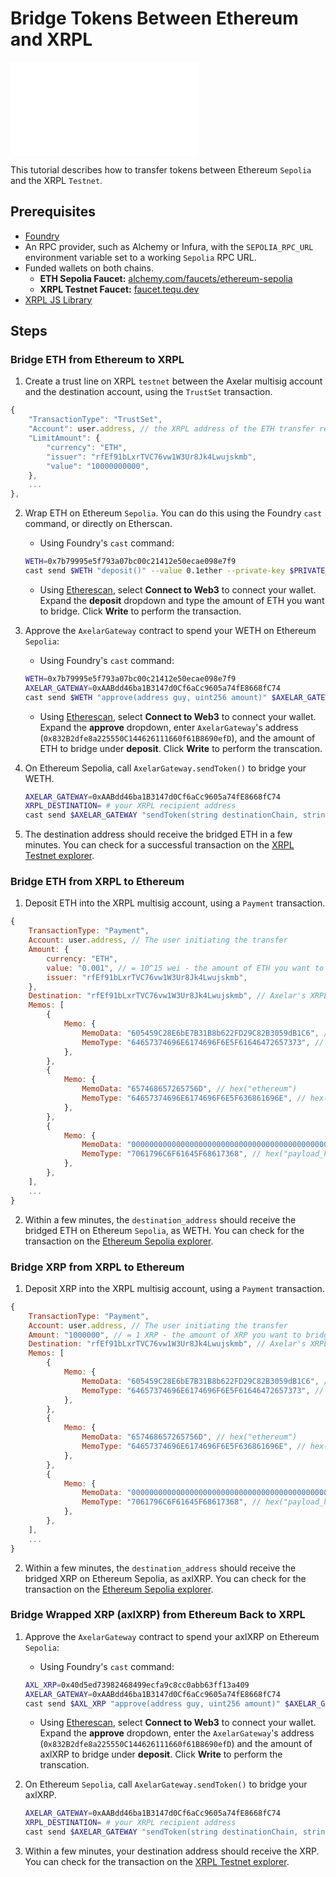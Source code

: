 # Bridge Tokens Between Ethereum and XRPL

<embed src="/snippets/_axelar-disclaimer.md" />

This tutorial describes how to transfer tokens between Ethereum `Sepolia` and the XRPL `Testnet`.


## Prerequisites

- [Foundry](https://book.getfoundry.sh/getting-started/installation)
- An RPC provider, such as Alchemy or Infura, with the `SEPOLIA_RPC_URL` environment variable set to a working `Sepolia` RPC URL.
- Funded wallets on both chains.
  - **ETH Sepolia Faucet:** [alchemy.com/faucets/ethereum-sepolia](https://www.alchemy.com/faucets/ethereum-sepolia)
  - **XRPL Testnet Faucet:** [faucet.tequ.dev](https://faucet.tequ.dev/)
- [XRPL JS Library](https://js.xrpl.org/)


## Steps

### Bridge ETH from Ethereum to XRPL

1. Create a trust line on XRPL `testnet` between the Axelar multisig account and the destination account, using the `TrustSet` transaction.

```javascript
{
    "TransactionType": "TrustSet",
    "Account": user.address, // the XRPL address of the ETH transfer recipient
    "LimitAmount": {
        "currency": "ETH",
        "issuer": "rfEf91bLxrTVC76vw1W3Ur8Jk4Lwujskmb",
        "value": "10000000000",
    },
    ...
},
```

2. Wrap ETH on Ethereum `Sepolia`. You can do this using the Foundry `cast` command, or directly on Etherscan.

    - Using Foundry's `cast` command:
  
    ```sh
    WETH=0x7b79995e5f793a07bc00c21412e50ecae098e7f9
    cast send $WETH "deposit()" --value 0.1ether --private-key $PRIVATE_KEY --rpc-url $SEPOLIA_RPC_URL
    ```
    
    - Using [Etherescan](https://sepolia.etherscan.io/token/0x7b79995e5f793a07bc00c21412e50ecae098e7f9#writeContract), select **Connect to Web3** to connect your wallet. Expand the **deposit** dropdown and type the amount of ETH you want to bridge. Click **Write** to perform the transaction.

3. Approve the `AxelarGateway` contract to spend your WETH on Ethereum `Sepolia`:
    
    - Using Foundry's `cast` command:

    ```sh
    WETH=0x7b79995e5f793a07bc00c21412e50ecae098e7f9
    AXELAR_GATEWAY=0xAABdd46ba1B3147d0Cf6aCc9605a74fE8668fC74
    cast send $WETH "approve(address guy, uint256 amount)" $AXELAR_GATEWAY $(cast to-wei 0.1) --private-key $PRIVATE_KEY --rpc-url $SEPOLIA_RPC_URL
    ```

    - Using [Etherescan](https://sepolia.etherscan.io/token/0x7b79995e5f793a07bc00c21412e50ecae098e7f9#writeContract), select **Connect to Web3** to connect your wallet. Expand the **approve** dropdown, enter `AxelarGateway`'s address (`0x832B2dfe8a225550C144626111660f61B8690efD`), and the amount of ETH to bridge under **deposit**. Click **Write** to perform the transcation.

4. On Ethereum Sepolia, call `AxelarGateway.sendToken()` to bridge your WETH.

    ```sh
    AXELAR_GATEWAY=0xAABdd46ba1B3147d0Cf6aCc9605a74fE8668fC74
    XRPL_DESTINATION= # your XRPL recipient address
    cast send $AXELAR_GATEWAY "sendToken(string destinationChain, string destinationAddress, string symbol, uint256 amount)" "xrpl" $XRPL_DESTINATION "WETH" $(cast to-wei 0.1) --private-key $PRIVATE_KEY --rpc-url $SEPOLIA_RPC_URL
    ```

5. The destination address should receive the bridged ETH in a few minutes. You can check for a successful transaction on the [XRPL Testnet explorer](https://testnet.xrpl.org/).


### Bridge ETH from XRPL to Ethereum

1. Deposit ETH into the XRPL multisig account, using a `Payment` transaction.

```javascript
{
    TransactionType: "Payment",
    Account: user.address, // The user initiating the transfer
    Amount: {
        currency: "ETH",
        value: "0.001", // = 10^15 wei - the amount of ETH you want to bridge, in ETH
        issuer: "rfEf91bLxrTVC76vw1W3Ur8Jk4Lwujskmb",
    },
    Destination: "rfEf91bLxrTVC76vw1W3Ur8Jk4Lwujskmb", // Axelar's XRPL multisig account
    Memos: [
        {
            Memo: {
                MemoData: "605459C28E6bE7B31B8b622FD29C82B3059dB1C6", // your ETH recipient address, without the 0x prefix
                MemoType: "64657374696E6174696F6E5F61646472657373", // hex("destination_address")
            },
        },
        {
            Memo: {
                MemoData: "657468657265756D", // hex("ethereum")
                MemoType: "64657374696E6174696F6E5F636861696E", // hex("destination_chain")
            },
        },
        {
            Memo: {
                MemoData: "0000000000000000000000000000000000000000000000000000000000000000", // bytes32(0) indicates pure token transfer, without GMP
                MemoType: "7061796C6F61645F68617368", // hex("payload_hash")
            },
        },
    ],
    ...
}
```

2. Within a few minutes, the `destination_address` should receive the bridged ETH on Ethereum `Sepolia`, as WETH. You can check for the transaction on the [Ethereum Sepolia explorer](https://sepolia.etherscan.io/).


### Bridge XRP from XRPL to Ethereum

1. Deposit XRP into the XRPL multisig account, using a `Payment` transaction.

```javascript
{
    TransactionType: "Payment",
    Account: user.address, // The user initiating the transfer
    Amount: "1000000", // = 1 XRP - the amount of XRP you want to bridge, in drops
    Destination: "rfEf91bLxrTVC76vw1W3Ur8Jk4Lwujskmb", // Axelar's XRPL multisig account
    Memos: [
        {
            Memo: {
                MemoData: "605459C28E6bE7B31B8b622FD29C82B3059dB1C6", // your ETH recipient address, without the 0x prefix
                MemoType: "64657374696E6174696F6E5F61646472657373", // hex("destination_address")
            },
        },
        {
            Memo: {
                MemoData: "657468657265756D", // hex("ethereum")
                MemoType: "64657374696E6174696F6E5F636861696E", // hex("destination_chain")
            },
        },
        {
            Memo: {
                MemoData: "0000000000000000000000000000000000000000000000000000000000000000", // bytes32(0) indicates pure token transfer, without GMP
                MemoType: "7061796C6F61645F68617368", // hex("payload_hash")
            },
        },
    ],
    ...
}
```

2. Within a few minutes, the `destination_address` should receive the bridged XRP on Ethereum Sepolia, as axlXRP. You can check for the transaction on the [Ethereum Sepolia explorer](https://sepolia.etherscan.io/).


### Bridge Wrapped XRP (axlXRP) from Ethereum Back to XRPL

1. Approve the `AxelarGateway` contract to spend your axlXRP on Ethereum `Sepolia`:
    
    - Using Foundry's `cast` command:

    ```sh
    AXL_XRP=0x40d5ed73982468499ecfa9c8cc0abb63ff13a409
    AXELAR_GATEWAY=0xAABdd46ba1B3147d0Cf6aCc9605a74fE8668fC74
    cast send $AXL_XRP "approve(address guy, uint256 amount)" $AXELAR_GATEWAY 1000000 --private-key $PRIVATE_KEY --rpc-url $SEPOLIA_RPC_URL
    ```

    - Using [Etherescan](https://sepolia.etherscan.io/token/0x40d5ed73982468499ecfa9c8cc0abb63ff13a409#writeContract), select **Connect to Web3** to connect your wallet. Expand the **approve** dropdown, enter the `AxelarGateway`'s address (`0x832B2dfe8a225550C144626111660f61B8690efD`) and the amount of axlXRP to bridge under **deposit**. Click **Write** to perform the transcation.

2. On Ethereum `Sepolia`, call `AxelarGateway.sendToken()` to bridge your axlXRP.

    ```sh
    AXELAR_GATEWAY=0xAABdd46ba1B3147d0Cf6aCc9605a74fE8668fC74
    XRPL_DESTINATION= # your XRPL recipient address
    cast send $AXELAR_GATEWAY "sendToken(string destinationChain, string destinationAddress, string symbol, uint256 amount)" "xrpl" $XRPL_DESTINATION "axlXRP" 1000000 --private-key $PRIVATE_KEY --rpc-url $SEPOLIA_RPC_URL
    ```

3. Within a few minutes, your destination address should receive the XRP. You can check for the transaction on the [XRPL Testnet explorer](https://testnet.xrpl.org/).


